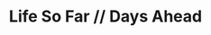 ---
description: "Happiness, fulfillment, success. Today."
title: "Life So Far // Days Ahead"
draft: false
tags: ['about']
outputs:
- html
- rss
---